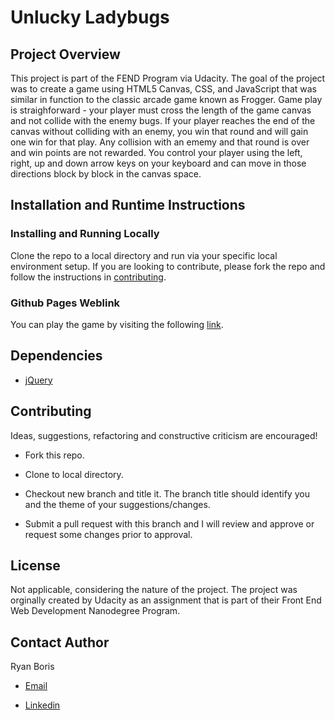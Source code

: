 # Unlucky Ladybugs

## Project Overview

This project is part of the FEND Program via Udacity.  The goal of the project was to create a game using HTML5 Canvas, CSS, and JavaScript that was similar in function to the classic arcade game known as Frogger.  Game play is straighforward - your player must cross the length of the game canvas and not collide with the enemy bugs.  If your player reaches the end of the canvas without colliding with an enemy, you win that round and will gain one win for that play.  Any collision with an ememy and that round is over and win points are not rewarded.  You control your player using the left, right, up and down arrow keys on your keyboard and can move in those directions block by block in the canvas space.  

## Installation and Runtime Instructions

### Installing and Running Locally

Clone the repo to a local directory and run via your specific local environment setup.  If you are looking to contribute, please fork the repo and follow the instructions in [contributing](#contributing).

### Github Pages Weblink

You can play the game by visiting the following [link](https://neodynia.github.com/frontend-nanodegree-arcade-game).

## Dependencies

* [jQuery](https://www.jquery.com)

## Contributing

Ideas, suggestions, refactoring and constructive criticism are encouraged!

* Fork this repo.

* Clone to local directory.

* Checkout new branch and title it.  The branch title should identify you and the theme of your suggestions/changes.

* Submit a pull request with this branch and I will review and approve or request some changes prior to approval.

## License

Not applicable, considering the nature of the project.  The project was orginally created by Udacity as an assignment that is part of their Front End Web Development Nanodegree Program.

## Contact Author

Ryan Boris

* [Email](rbwebdev@icloud.com)

* [Linkedin](https://www.linkedin.com/in/ryanboris)
